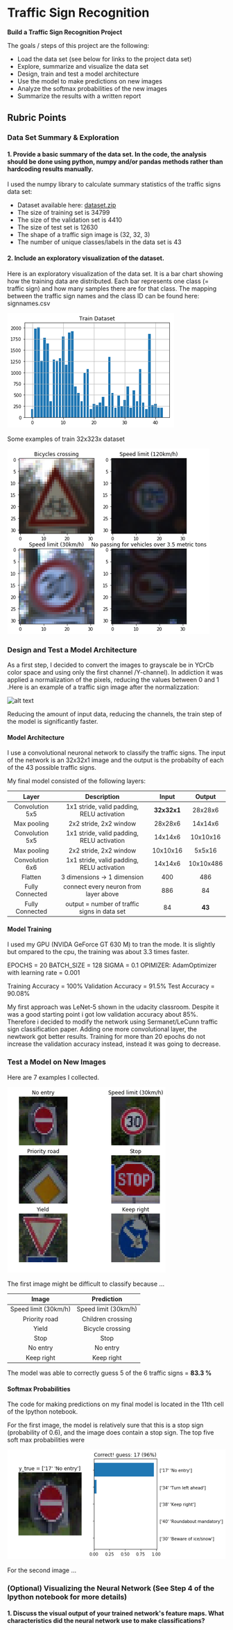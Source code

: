 # **Traffic Sign Recognition** 

**Build a Traffic Sign Recognition Project**

The goals / steps of this project are the following:
* Load the data set (see below for links to the project data set)
* Explore, summarize and visualize the data set
* Design, train and test a model architecture
* Use the model to make predictions on new images
* Analyze the softmax probabilities of the new images
* Summarize the results with a written report


[//]: # (Image References)

[image1]: ./examples/visualization.jpg "Visualization"
[image2]: ./examples/example_dataset.jpg "Dataset"
[image3]: ./examples/normalized.jpg "Normalized"
[image4]: ./examples/web.jpg "Web"
[image5]: ./examples/softmax.jpg "Softmax"

## Rubric Points

### Data Set Summary & Exploration

#### 1. Provide a basic summary of the data set. In the code, the analysis should be done using python, numpy and/or pandas methods rather than hardcoding results manually.

I used the numpy library to calculate summary statistics of the traffic
signs data set:

* Dataset available here: [dataset.zip](https://d17h27t6h515a5.cloudfront.net/topher/2017/February/5898cd6f_traffic-signs-data/traffic-signs-data.zip)
* The size of training set is 34799
* The size of the validation set is 4410
* The size of test set is 12630
* The shape of a traffic sign image is (32, 32, 3)
* The number of unique classes/labels in the data set is 43

#### 2. Include an exploratory visualization of the dataset.

Here is an exploratory visualization of the data set. It is a bar chart showing how the training data are distributed.
Each bar represents one class (= traffic sign) and how many samples there are for that class. The mapping between the traffic sign names and the class ID can be found here: signnames.csv

![alt text][image1]

Some examples of train 32x323x dataset

![alt text][image2]

### Design and Test a Model Architecture

As a first step, I decided to convert the images to grayscale be in YCrCb color space and using only the first channel /Y-channel). In addiction it was applied a normalization of the pixels, reducing the values between 0 and 1 .Here is an example of a traffic sign image after the normalizzation:

![alt text][image3]

Reducing the amount of input data, reducing the channels, the train step of the model is significantly faster. 

#### Model Architecture
 
 I use a convolutional neuronal network to classify the traffic signs. The input of the network is an 32x32x1 image and the output is the probabilty of each of the 43 possible traffic signs.
 
 My final model consisted of the following layers:

| Layer         		|     Description	        					| Input |Output| 
|:---------------------:|:---------------------------------------------:| :----:|:-----:|
| Convolution 5x5     	| 1x1 stride, valid padding, RELU activation 	|**32x32x1**|28x28x6|
| Max pooling			| 2x2 stride, 2x2 window						|28x28x6|14x14x6|
| Convolution 5x5 	    | 1x1 stride, valid padding, RELU activation 	|14x14x6|10x10x16|
| Max pooling			| 2x2 stride, 2x2 window	   					|10x10x16|5x5x16|
| Convolution 6x6 		| 1x1 stride, valid padding, RELU activation    |14x14x6|10x10x486|
| Flatten				| 3 dimensions -> 1 dimension					|400| 486|
| Fully Connected | connect every neuron from layer above			|886|84|
| Fully Connected | output = number of traffic signs in data set	|84|**43**|


#### Model Training
I used my GPU (NVIDA GeForce GT 630 M) to tran the mode. It is slightly but ompared to the cpu, the training was about 3.3 times faster.

EPOCHS = 20
BATCH_SIZE = 128
SIGMA = 0.1
OPIMIZER: AdamOptimizer with learning rate = 0.001

Training Accuracy = 100% 
Validation Accuracy = 91.5%
Test Accuracy = 90.08%

My first approach was LeNet-5 shown in the udacity classroom. Despite it was a good starting point i got low validation accuracy about 85%. Therefore i decided to modify the network using Sermanet/LeCunn traffic sign classification paper.
Adding one more convolutional layer, the newtwork got better results. Training for more than 20 epochs do not increase the validation accuracy instead, instead it was going to decrease. 
 

### Test a Model on New Images

Here are 7 examples I collected.

![alt text][image4] 

The first image might be difficult to classify because ...

| Image			        |     Prediction		| 
|:---------------------:|:---------------------:| 
| Speed limit (30km/h)  | Speed limit (30km/h)  | 
| Priority road   		| Children crossing 	|
| Yield			| Bicycle crossing				|
| Stop		| Stop					|
| No entry		| No entry  |
| Keep right | Keep right |


The model was able to correctly guess 5 of the 6 traffic signs = **83.3 %** 
#### Softmax Probabilities
The code for making predictions on my final model is located in the 11th cell of the Ipython notebook.

For the first image, the model is relatively sure that this is a stop sign (probability of 0.6), and the image does contain a stop sign. The top five soft max probabilities were

![alt text][image5] 

For the second image ... 

### (Optional) Visualizing the Neural Network (See Step 4 of the Ipython notebook for more details)
#### 1. Discuss the visual output of your trained network's feature maps. What characteristics did the neural network use to make classifications?


